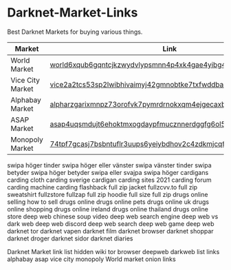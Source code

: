 # Darknet-Market-Links
Best Darknet Markets for buying various things. 

|Market|Link|
|----|----|
|World Market|[world6xqub6gqntcjkzwydvlypsmnn4p4xk4gae4yibg4zm4drefdoyd.onion](http://world6xqub6gqntcjkzwydvlypsmnn4p4xk4gae4yibg4zm4drefdoyd.onion)
|Vice City Market|[vice2a2tcs53sp2lwibhivaimyj42gmnobtke7txfwddbar76iumfwad.onion](http://vice2a2tcs53sp2lwibhivaimyj42gmnobtke7txfwddbar76iumfwad.onion)
|Alphabay Market|[alpharzgarixmnpz73orofvk7pymrdrnokxqm4ejgecaxbsrkfi7qgyd.onion](http://alpharzgarixmnpz73orofvk7pymrdrnokxqm4ejgecaxbsrkfi7qgyd.onion)
|ASAP Market|[asap4uqsmdujt6ehoktmxogdaypfmucznnerdggfg6ol5vzrtwod6oid.onion](http://asap4uqsmdujt6ehoktmxogdaypfmucznnerdggfg6ol5vzrtwod6oid.onion)
|Monopoly Market|[74tpf7gcasj7bsbntuflr3uups6yeiybdhov2c4zdkmjcqfumzawzgad.onion	](http://74tpf7gcasj7bsbntuflr3uups6yeiybdhov2c4zdkmjcqfumzawzgad.onion)

















swipa höger tinder swipa höger eller vänster swipa vänster tinder swipa betyder swipa höger betyder swipa eller svajpa swipa höger cardigans carding cloth carding sverige cardigan carding sites 2021 carding forum carding machine carding flashback full zip jacket fullzcvv.to full zip sweatshirt fullzstore fullzap full zip hoodie full size full zip drugs online selling how to sell drugs online drugs online pets drugs online uk drugs online shopping drugs online ireland drugs online thailand drugs online store deep web chinese soup video deep web search engine deep web vs dark web deep web discord  deep web search deep web game deep web darknet tor darknet vapen darknet film darknet browser darknet shoppar darknet droger darknet sidor darknet diaries

Darknet Market link list hidden wiki tor browser deepweb darkweb list links alphabay asap vice city monopoly World market onion links
